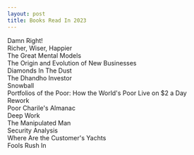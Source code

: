 ```yaml
---
layout: post
title: Books Read In 2023
---
```

Damn Right!  
Richer, Wiser, Happier  
The Great Mental Models  
The Origin and Evolution of New Businesses  
Diamonds In The Dust  
The Dhandho Investor  
Snowball  
Portfolios of the Poor: How the World's Poor Live on $2 a Day  
Rework  
Poor Charile's Almanac  
Deep Work  
The Manipulated Man  
Security Analysis  
Where Are the Customer's Yachts  
Fools Rush In
